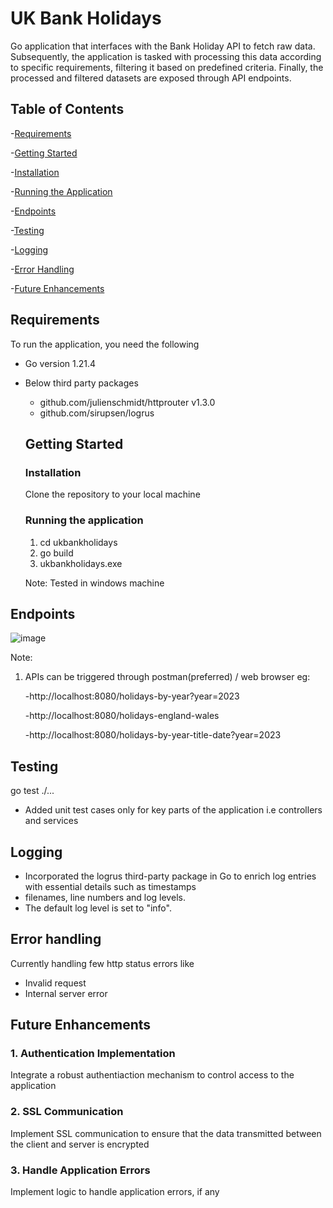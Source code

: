 # UK Bank Holidays
Go application that interfaces with the Bank Holiday API to fetch raw data. Subsequently, the application is tasked with processing this data according to specific requirements, filtering it based on predefined criteria. Finally, the processed and filtered datasets are exposed through API endpoints.

## Table of Contents
-[Requirements](#requirements)

-[Getting Started](#getting-started)

   -[Installation](#installation)
   
   -[Running the Application](#running-the-application)
  
-[Endpoints](#endpoints)

-[Testing](#testing)

-[Logging](#logging)

-[Error Handling](#error-handling)

-[Future Enhancements](#future-enhancements)

## Requirements

To run the application, you need the following

- Go version 1.21.4
- Below third party packages
  - github.com/julienschmidt/httprouter v1.3.0
  - github.com/sirupsen/logrus

  ## Getting Started

  ### Installation

  Clone the repository to your local machine

  ### Running the application

  1. cd ukbankholidays
  2. go build 
  3. ukbankholidays.exe
     
  Note: Tested in windows machine

## Endpoints
![image](https://github.com/Rahishireen/ukbankholidays/assets/81709473/dd921985-84c2-4d34-94df-a3b38b469ac4)

Note: 
1. APIs can be triggered through postman(preferred) / web browser
   eg:
   
   -http://localhost:8080/holidays-by-year?year=2023
   
   -http://localhost:8080/holidays-england-wales
   
   -http://localhost:8080/holidays-by-year-title-date?year=2023

## Testing
go test ./...

- Added unit test cases only for key parts of the application i.e controllers and services

## Logging 
- Incorporated the logrus third-party package in Go to enrich log entries with essential details such as timestamps
- filenames, line numbers and log levels.
- The default log level is set to "info".

## Error handling

Currently handling few http status errors like
-  Invalid request
-  Internal server error

## Future Enhancements

### 1. Authentication Implementation
Integrate a robust authentiaction mechanism to control access to the application

### 2. SSL Communication
Implement SSL communication to ensure that the data transmitted between the client and server is encrypted 

### 3. Handle Application Errors
Implement logic to handle application errors, if any

  
